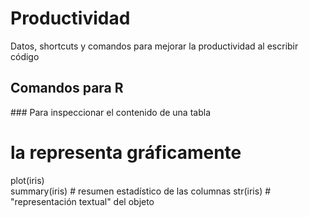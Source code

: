 # Productividad
Datos, shortcuts y comandos para mejorar la productividad al escribir código

## Comandos para R

### Para inspeccionar el contenido de una tabla

# la representa gráficamente
plot(iris)       
summary(iris)    # resumen estadístico de las columnas
str(iris)        # "representación textual" del objeto




